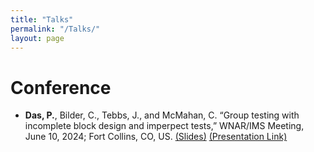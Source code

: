 ```yaml
---
title: "Talks"
permalink: "/Talks/"
layout: page
---
```

# Conference

- **Das, P.**, Bilder, C., Tebbs, J., and McMahan, C. “Group testing with incomplete block design and imperpect tests,” WNAR/IMS Meeting, June 10, 2024; Fort Collins, CO, US. [(Slides)](WNARPresentationFinalHandout.pdf) [(Presentation Link)](https://www.youtube.com/watch?v=qXxXXzCbhfE)
